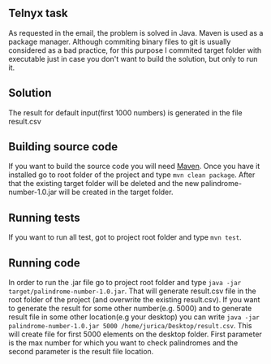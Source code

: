 ## Telnyx task 

As requested in the email, the problem is solved in Java. Maven is used as a package manager. Although commiting binary files to git is usually considered as a bad practice, for this purpose I commited target folder with executable just in case you don't want to build the solution, but only to run it.

## Solution

The result for default input(first 1000 numbers) is generated in the file result.csv 

## Building source code

If you want to build the source code you will need [Maven](https://maven.apache.org/). Once you have it installed go to root folder of the project and type `mvn clean package`. After that the existing target folder will be deleted and the new palindrome-number-1.0.jar will be created in the target folder.

## Running tests
If you want to run all test, got to project root folder and type `mvn test`.

## Running code
In order to run the .jar file go to project root folder and type `java -jar target/palindrome-number-1.0.jar`. That will generate result.csv file in the root folder of the project (and overwrite the existing result.csv). If you want to generate the result for some other number(e.g. 5000) and to generate result file in some other location(e.g your desktop) you can write  `java -jar palindrome-number-1.0.jar 5000 /home/jurica/Desktop/result.csv`. This will create file for first 5000 elements on the desktop folder. First parameter is the max number for which you want to check palindromes and the second parameter is the result file location.